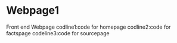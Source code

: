 # Webpage1
Front end Webpage
codline1:code for homepage
codline2:code for factspage 
codeline3:code for sourcepage
